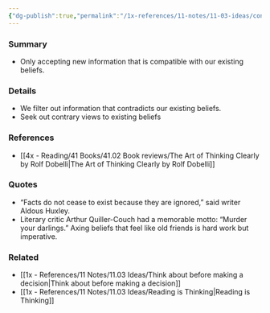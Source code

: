 ```yaml
---
{"dg-publish":true,"permalink":"/1x-references/11-notes/11-03-ideas/confirmation-bias/","title":"Confirmation Bias","created":"2024-02-14T20:18:34.273+03:00","updated":"2024-02-14T20:18:34.273+03:00"}
---
```



### Summary
- Only accepting new information that is compatible with our existing beliefs.

### Details
- We filter out information that contradicts our existing beliefs.
- Seek out contrary views to existing beliefs

### References
- [[4x - Reading/41 Books/41.02 Book reviews/The Art of Thinking Clearly by Rolf Dobelli\|The Art of Thinking Clearly by Rolf Dobelli]]

### Quotes
- “Facts do not cease to exist because they are ignored,” said writer Aldous Huxley. 
- Literary critic Arthur Quiller-Couch had a memorable motto: “Murder your darlings.”  Axing beliefs that feel like old friends is hard work but imperative.

### Related
- [[1x - References/11 Notes/11.03 Ideas/Think about before making a decision\|Think about before making a decision]]
- [[1x - References/11 Notes/11.03 Ideas/Reading is Thinking\|Reading is Thinking]]